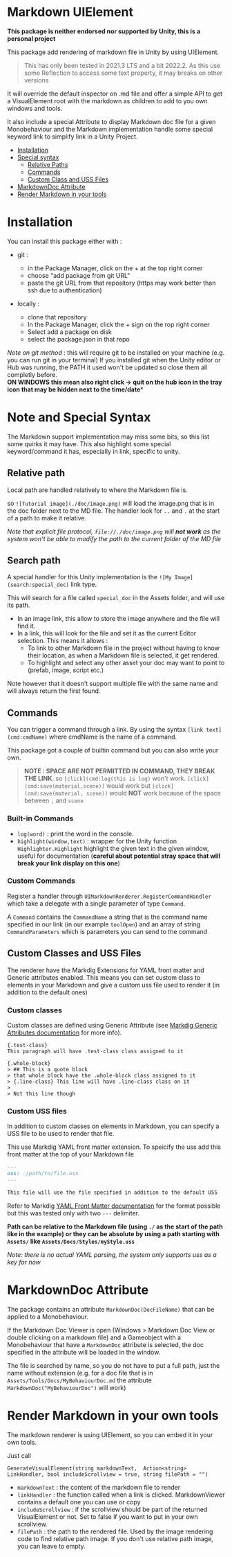 # Markdown UIElement

**This package is neither endorsed nor supported by Unity, this is a personal project**

This package add rendering of markdown file in Unity by using UIElement.

> This has only been tested in 2021.3 LTS and a bit 2022.2. As this use some Reflection to
> access some text property, it may breaks on other versions

It will override the default inspector on .md file and offer a simple
API to get a VisualElement root with the markdown as children to add to
you own windows and tools.

It also include a special Attribute to display Markdown doc file for a given Monobehaviour and
the Markdown implementation handle some special keyword link to simplify link in a Unity Project.

- [Installation](#installation)
- [Special syntax](#note-and-special-syntax)
  - [Relative Paths](#relative-path)
  - [Commands](#commands)
  - [Custom Class and USS Files](#custom-classes-and-uss-files)
- [MarkdownDoc Attribute](#markdowndoc-attribute)
- [Render Markdown in your tools](#render-markdown-in-your-own-tools)


# Installation

You can install this package either with :

- git :
  - in the Package Manager, click on the + at the top right corner
  - choose "add package from git URL"
  - paste the git URL from that repository (https may work better than ssh due to authentication)

- locally :
  - clone that repository
  - In the Package Manager, click the + sign on the rop right corner
  - Select add a package on disk
  - select the package.json in that repo

_Note on git method_ : this will require git to be installed on your machine (e.g. you can run git in your terminal)
If you installed git when the Unity editor or Hub was running, the PATH it used won't be updated so close them all completly before.
<br/>**ON WINDOWS this mean also right click -> quit on the hub icon in the tray icon that may be hidden next to the time/date***

# Note and Special Syntax

The Markdown support implementation may miss some bits, so this list some quirks it may have.
This also highlight some special keyword/command it has, especially in link, specific to unity.

## Relative path

Local path are handled relatively to where the Markdown file is.

so `![Tutorial image](./doc/image.png)` will load the image.png that is in the doc folder next to the MD
file. The handler look for `..` and `.` at the start of a path to make it relative. 

_Note that explicit file protocol, `file://./doc/image.png` will **not work** as the system won't be able
to modify the path to the current folder of the MD file_

## Search path

A special handler for this Unity implementation is the `![My Image](search:special_doc)` link type.

This will search for a file called `special_doc` in the Assets folder, and will use its path.

- In an image link, this allow to store the image anywhere and the file will find it.
- In a link, this will look for the file and set it as the current Editor selection. This means it allows :
  - To link to other Markdown file in the project without having to know their location, as when a Markdown file is selected, it get rendered.
  - To highlight and select any other asset your doc may want to point to (prefab, image, script etc.)

Note however that it doesn't support multiple file with the same name and will always return the first found.

## Commands

You can trigger a command through a link. By using the syntax `[link text](cmd:cmdName)` where cmdName is
the name of a command.

This package got a couple of builtin command but you can also write your own.

> **NOTE : SPACE ARE NOT PERMITTED IN COMMAND, THEY BREAK THE LINK**. so `[click](cmd:log(this is log)` won't
work. `[click](cmd:save(material,scene))` would work but `[click](cmd:save(material, scene))` would
**NOT** work because of the space between `,` and `scene`

### Built-in Commands

- `log(word)` : print the word in the console. 
- `highlight(window,text)` : wrapper for the Unity function `Highlighter.Highlight` highlight the given text in the given window, useful for documentation (**careful
  about potential stray space that will break your link display on this one**)

### Custom Commands

Register a handler through `UIMarkdownRenderer.RegisterCommandHandler` which take a delegate with
a single parameter of type `Command`.

A `Command` contains the `CommandName` a string that is the command name specified in our link (in our
example `toolOpen`) and an array of string `CommandParameters` which is parameters you can send to the command

## Custom Classes and USS Files

The renderer have the Markdig Extensions for YAML front matter and Generic attributes enabled. This means you can set custom class to elements
in your Markdown and give a custom uss file used to render it (in addition to the default ones)

### Custom classes

Custom classes are defined using Generic Attribute (see [Markdig Generic Attributes documentation](https://github.com/xoofx/markdig/blob/master/src/Markdig.Tests/Specs/GenericAttributesSpecs.md) 
for more info).

```
{.test-class}
This paragraph will have .test-class class assigned to it

{.whole-block}
> ## This is a quote block
> that whole block have the .whole-block class assigned to it
> {.line-class} This line will have .line-class class on it
> 
> Not this line though
```

### Custom USS files

In addition to custom classes on elements in Markdown, you can specify a USS file to be used to render that file.

This use Markdig YAML front matter extension. To speicify the uss add this front matter at the top of your Markdown file

```markdown
---
uss: ./path/to/file.uss
---

This file will use the file specified in addition to the default USS
```

Refer to Markdig [YAML Front Matter documentation](https://github.com/xoofx/markdig/blob/master/src/Markdig.Tests/Specs/YamlSpecs.md) for the format possible
but this was tested only with two `---` delimiter.

**Path can be relative to the Markdown file (using `./` as the start of the path like in the example) or they can be absolute by using
a path starting with `Assets/` like `Assets/Docs/Styles/myStyle.uss`**  

_Note: there is no actual YAML parsing, the system only supports uss as a key for now_

# MarkdownDoc Attribute

The package contains an attribute `MarkdownDoc(DocFileName)` that can be applied to a Monobehaviour. 

If the Markdown Doc Viewer is open (Windows > Markdown Doc View or double clicking on a markdown file)
and a Gameobject with a Monobehaviour that have a `MarkdownDoc` attribute is selected, the doc specified
in the attribute will be loaded in the window.

The file is searched by name, so you do not have to put a full path, just the name without extension (e.g. for
a doc file that is in `Assets/Tools/Docs/MyBehaviourDoc.md` the attribute `MarkdownDoc("MyBehaviourDoc")` will work)

# Render Markdown in your own tools

The markdown renderer is using UIElement, so you can embed it in your own tools. 

Just call

```
GenerateVisualElement(string markdownText,  Action<string> LinkHandler, bool includeScrollview = true, string filePath = "")
```

- `markdownText` : the content of the markdown file to render
- `linkHandler` : the function called when a link is clicked. MarkdownViewer contains a default one you can use or copy
- `includeScrollview` : if the scrollview should be part of the returned VisualElement or not. Set to false if you want to put in your own scrollview.
- `filePath` : the path to the rendered file. Used by the image rendering code to find relative path image. If you don't use relative path image, you can leave to empty.